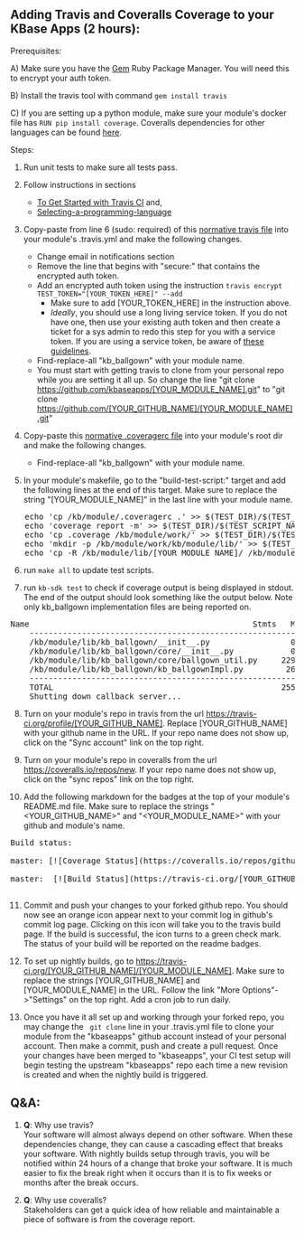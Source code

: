 Adding Travis and Coveralls Coverage to your KBase Apps (2 hours):
-------------------------------------------------------------------
Prerequisites: <br>

A) Make sure you have the [Gem](https://rubygems.org/pages/download/) Ruby Package Manager. You will need this to encrypt your auth token.<br>

B) Install the travis tool with command ```gem install travis``` <br>

C) If you are setting up a python module, make sure your module's docker file has ```RUN pip install coverage```. Coveralls dependencies for other languages can be found [here](https://coveralls.zendesk.com/hc/en-us).

Steps:
1) Run unit tests to make sure all tests pass. 

2) Follow instructions in sections
   * [To Get Started with Travis CI](https://docs.travis-ci.com/user/getting-started/#To-get-started-with-Travis-CI) and, 
   * [Selecting-a-programming-language](https://docs.travis-ci.com/user/getting-started/#Selecting-a-programming-language)

3) Copy-paste from line 6 (sudo: required) of this [normative travis file](https://github.com/kbaseapps/kb_ballgown/blob/master/.travis.yml) into your module's .travis.yml and make the following changes. 
   * Change email in notifications section
   * Remove the line that begins with "secure:" that contains the encrypted auth token.
   * Add an encrypted auth token using the instruction ```travis encrypt TEST_TOKEN="[YOUR_TOKEN_HERE]" --add```
      * Make sure to add [YOUR_TOKEN_HERE] in the instruction above.
      * *Ideally*, you should use a long living service token. If you do not have one, then use your existing auth token and then create a ticket for a sys admin to redo this step for you with a service token. If you are using a service token, be aware of [these guidelines](/service_token.md).
   * Find-replace-all "kb_ballgown" with your module name.
   * You must start with getting travis to clone from your personal repo while you are setting it all up. So change the line "git clone https://github.com/kbaseapps/[YOUR_MODULE_NAME].git" to "git clone https://github.com/[YOUR_GITHUB_NAME]/[YOUR_MODULE_NAME].git"
   
4) Copy-paste this [normative .coveragerc file](https://github.com/arfathpasha/kb_ballgown/blob/master/.coveragerc) into your module's root dir and make the following changes.
   * Find-replace-all "kb_ballgown" with your module name.
   
5) In your module's makefile, go to the "build-test-script:" target and add the following lines at the end of this target. Make sure to replace the string "[YOUR_MODULE_NAME]" in the last line with your module name. <br>
<pre>
   echo 'cp /kb/module/.coveragerc .' >> $(TEST_DIR)/$(TEST_SCRIPT_NAME) 
   echo 'coverage report -m' >> $(TEST_DIR)/$(TEST_SCRIPT_NAME) 
   echo 'cp .coverage /kb/module/work/' >> $(TEST_DIR)/$(TEST_SCRIPT_NAME) 
   echo 'mkdir -p /kb/module/work/kb/module/lib/' >> $(TEST_DIR)/$(TEST_SCRIPT_NAME) 
   echo 'cp -R /kb/module/lib/[YOUR_MODULE_NAME]/ /kb/module/work/kb/module/lib/' >> $(TEST_DIR)/$(TEST_SCRIPT_NAME) 
</pre>

6) run ```make all``` to update test scripts.

7) run ```kb-sdk test``` to check if coverage output is being displayed in stdout. The end of the output should look something like the output below. Note only kb_ballgown implementation files are being reported on. 
<pre>
Name                                               Stmts   Miss  Cover   Missing
    --------------------------------------------------------------------------------
    /kb/module/lib/kb_ballgown/__init__.py                 0      0   100%
    /kb/module/lib/kb_ballgown/core/__init__.py            0      0   100%
    /kb/module/lib/kb_ballgown/core/ballgown_util.py     229     23    90%   50, 57, 60-64, 204, 207, 216-217, 253-255, 265-267, 305-307, 324, 335, 339, 345, 425
    /kb/module/lib/kb_ballgown/kb_ballgownImpl.py         26      3    88%   90, 96-102
    --------------------------------------------------------------------------------
    TOTAL                                                255     26    90%
    Shutting down callback server...
</pre>

8) Turn on your module's repo in travis from the url https://travis-ci.org/profile/[YOUR_GITHUB_NAME]. Replace [YOUR_GITHUB_NAME] with your github name in the URL. If your repo name does not show up, click on the "Sync account" link on the top right.

9) Turn on your module's repo in coveralls from the url https://coveralls.io/repos/new. If your repo name does not show up, click on the "sync repos" link on the top right. 

10) Add the following markdown for the badges at the top of your module's README.md file. Make sure to replace the strings "<YOUR_GITHUB_NAME>" and "<YOUR_MODULE_NAME>" with your github and module's name.

<pre>
Build status:<br>
master: [![Coverage Status](https://coveralls.io/repos/github/[YOUR_GITHUB_NAME]/[YOUR_MODULE_NAME]/badge.svg?branch=master)](https://coveralls.io/github/[YOUR_GITHUB_NAME]/[YOUR_MODULE_NAME]?branch=master)<br>
master:  [![Build Status](https://travis-ci.org/[YOUR_GITHUB_NAME]/[YOUR_MODULE_NAME].svg?branch=master)](https://travis-ci.org/[YOUR_GITHUB_NAME]/[YOUR_MODULE_NAME])<br>
</pre>

11) Commit and push your changes to your forked github repo. You should now see an orange icon appear next to your commit log in github's commit log page. Clicking on this icon will take you to the travis build page. If the build is successful, the icon turns to a green check mark. The status of your build will be reported on the readme badges. 

12) To set up nightly builds, go to https://travis-ci.org/[YOUR_GITHUB_NAME]/[YOUR_MODULE_NAME]. Make sure to replace the strings [YOUR_GITHUB_NAME] and [YOUR_MODULE_NAME] in the URL. Follow the link "More Options"->"Settings" on the top right. Add a cron job to run daily.

13) Once you have it all set up and working through your forked repo, you may change the ``` git clone``` line in your .travis.yml file to clone your module from the "kbaseapps" github account instead of your personal account. Then make a commit, push and create a pull request. Once your changes have been merged to "kbaseapps", your CI test setup will begin testing the upstream "kbaseapps" repo each time a new revision is created and when the nightly build is triggered.  


Q&A:
----
1) <b>Q</b>: Why use travis? <br>
   Your software will almost always depend on other software. When these dependencies change, they can cause a cascading effect that breaks your software. With nightly builds setup through travis, you will be notified within 24 hours of a change that broke your software. It is much easier to fix the break right when it occurs than it is to fix weeks or months after the break occurs. 
 
 2) <b>Q</b>: Why use coveralls? <br>
    Stakeholders can get a quick idea of how reliable and maintainable a piece of software is from the coverage report. 

